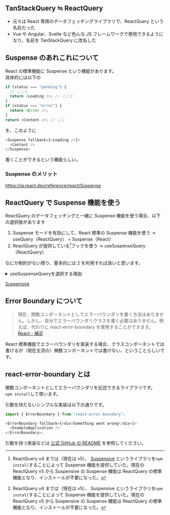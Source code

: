 ## TanStackQuery ≒ ReactQuery

- 元々は React 専用のデータフェッチングライブラリで、ReactQuery という名前だった
- Vue や Angular、Svelte など色んな JS フレームワークで使用できるようになり、名前を TanStackQuery に改名した

## Suspense のあれこれについて

React の標準機能に Suspense という機能があります。  
具体的には以下の

```js
if (status === "pending") {
  // ここと
  return <Loading />; // ここと
}
if (status === "error") {
  return <Error />;
}
return <Content />; // ここ
```

を、このように

```js
<Suspense fallback={<Loading />}>
  <Content />
</Suspense>
```

書くことができるという機能らしい。

### Suspense のメリット

https://ja.react.dev/reference/react/Suspense

## ReactQuery で Suspense 機能を使う

ReactQuery のデータフェッチングと一緒に Suspense 機能を使う場合、以下の選択肢があります

1. Suspense モードを有効にして、React 標準の Suspense 機能を使う
   -> useQuery（ReactQuery） + Suspense（React）
2. ReactQuery が提供している[^1]フックを使う
   -> useSuspenseQuery（ReactQuery）

なにか制約がない限り、基本的には 2 を利用すれば良いと思います。

<details>

<summary>useSuspenseQueryを選択する理由</summary>

理由としては、React の Suspense はまだ未完全（？）で、Next.js と Relay でのフェッチデータと、lazy や use を用いたデータ以外はサポート対象外であり不安定であると述べているからです。[参照](https://ja.react.dev/reference/react/Suspense)

また、[Suspensive[^1]の公式ドキュメント](https://suspensive.org/docs/react-query/useSuspenseQuery)には以下のようなことが書いてありました。

```js
// SuspenseモードでReact公式のSuspenseを使う場合

function App() {
  const { data } = useQuery({
    queryKey: "exampleKey",
    queryFn: fetchExampleData,
    suspense: true,
  });

  return (
    <p>{data}</p> // undefined
  );
}
// {data}を<Suspense>で囲ったとしても、型は TData | undefinedとなる
```

```js
// useSuspenseQueryを使う場合

function App() {
  const { data } = useSuspenseQuery({
    queryKey: "exampleKey",
    queryFn: fetchExampleData,
  });

  return (
    <p>{data}</p> // TData
  );
}

// {data}を<Suspense>で囲まなくても undefinedを返さないらしい
```

ただの推測ですが、Suspense 使用時に{data}の型が TData にならないことは、 React 公式が ReactQuery をサポートしてないことに起因しているのではないかなと思いました。  
なのでとりあえず強いこだわりがない限り、ReactQuery に最適化された useSuspenseQuery を使っておくのが良いと思います。  
（TypeScript 使ってないので、よくわかりません）

</details>

[^1]: ReactQuery v4 までは（現在は v5）、 [Suspensive](https://suspensive.org/) というライブラリを`npm install`することによって Suspense 機能を提供していた。現在の ReactQuery v5 から Suspensive の Suspense 機能は ReactQuery の標準機能となり、インストールが不要になった。

[Suspensive](https://suspensive.org/docs/react-query/useSuspenseQuery)

## Error Boundary について

> 現在、関数コンポーネントとしてエラーバウンダリを書く方法はありません。しかし、自分でエラーバウンダリクラスを書く必要はありません。例えば、代わりに react-error-boundary を使用することができます。
> [React - 補足](https://ja.react.dev/reference/react/Component#catching-rendering-errors-with-an-error-boundary)

React 標準機能でエラーバウンダリを実装する場合、クラスコンポーネントでは書けるが（現在主流の）関数コンポーネントでは書けない、ということらしいです。

## react-error-boundary とは

関数コンポーネントとしてエラーバウンダリを記述できるライブラリです。  
`npm install`して使います。

引数を持たないシンプルな実装は以下の通りです。

```js
import { ErrorBoundary } from "react-error-boundary";

<ErrorBoundary fallback={<div>Something went wrong</div>}>
  <ExampleApplication />
</ErrorBoundary>;
```

引数を持つ実装などは [公式 GitHub の README](https://github.com/bvaughn/react-error-boundary) を参照してください。
